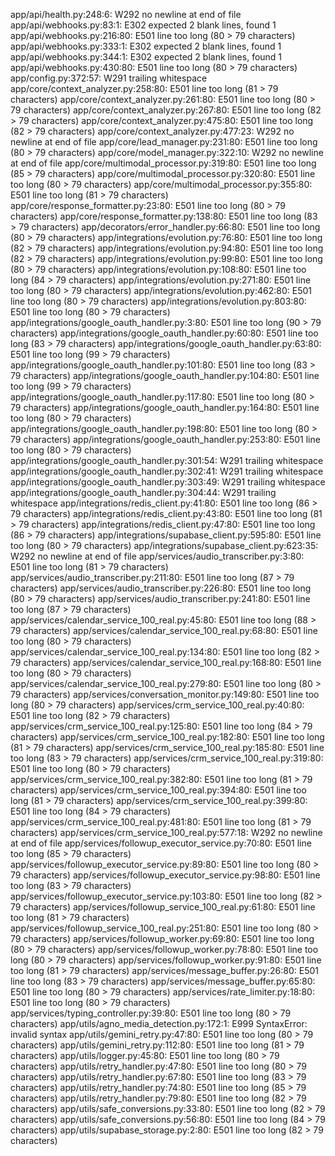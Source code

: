 app/api/health.py:248:6: W292 no newline at end of file
app/api/webhooks.py:83:1: E302 expected 2 blank lines, found 1
app/api/webhooks.py:216:80: E501 line too long (80 > 79 characters)
app/api/webhooks.py:333:1: E302 expected 2 blank lines, found 1
app/api/webhooks.py:344:1: E302 expected 2 blank lines, found 1
app/api/webhooks.py:430:80: E501 line too long (80 > 79 characters)
app/config.py:372:57: W291 trailing whitespace
app/core/context_analyzer.py:258:80: E501 line too long (81 > 79 characters)
app/core/context_analyzer.py:261:80: E501 line too long (80 > 79 characters)
app/core/context_analyzer.py:267:80: E501 line too long (82 > 79 characters)
app/core/context_analyzer.py:475:80: E501 line too long (82 > 79 characters)
app/core/context_analyzer.py:477:23: W292 no newline at end of file
app/core/lead_manager.py:231:80: E501 line too long (80 > 79 characters)
app/core/model_manager.py:322:10: W292 no newline at end of file
app/core/multimodal_processor.py:319:80: E501 line too long (85 > 79 characters)
app/core/multimodal_processor.py:320:80: E501 line too long (80 > 79 characters)
app/core/multimodal_processor.py:355:80: E501 line too long (81 > 79 characters)
app/core/response_formatter.py:23:80: E501 line too long (80 > 79 characters)
app/core/response_formatter.py:138:80: E501 line too long (83 > 79 characters)
app/decorators/error_handler.py:66:80: E501 line too long (80 > 79 characters)
app/integrations/evolution.py:76:80: E501 line too long (82 > 79 characters)
app/integrations/evolution.py:94:80: E501 line too long (82 > 79 characters)
app/integrations/evolution.py:99:80: E501 line too long (80 > 79 characters)
app/integrations/evolution.py:108:80: E501 line too long (84 > 79 characters)
app/integrations/evolution.py:271:80: E501 line too long (80 > 79 characters)
app/integrations/evolution.py:462:80: E501 line too long (80 > 79 characters)
app/integrations/evolution.py:803:80: E501 line too long (80 > 79 characters)
app/integrations/google_oauth_handler.py:3:80: E501 line too long (90 > 79 characters)
app/integrations/google_oauth_handler.py:60:80: E501 line too long (83 > 79 characters)
app/integrations/google_oauth_handler.py:63:80: E501 line too long (99 > 79 characters)
app/integrations/google_oauth_handler.py:101:80: E501 line too long (83 > 79 characters)
app/integrations/google_oauth_handler.py:104:80: E501 line too long (99 > 79 characters)
app/integrations/google_oauth_handler.py:117:80: E501 line too long (80 > 79 characters)
app/integrations/google_oauth_handler.py:164:80: E501 line too long (80 > 79 characters)
app/integrations/google_oauth_handler.py:198:80: E501 line too long (80 > 79 characters)
app/integrations/google_oauth_handler.py:253:80: E501 line too long (80 > 79 characters)
app/integrations/google_oauth_handler.py:301:54: W291 trailing whitespace
app/integrations/google_oauth_handler.py:302:41: W291 trailing whitespace
app/integrations/google_oauth_handler.py:303:49: W291 trailing whitespace
app/integrations/google_oauth_handler.py:304:44: W291 trailing whitespace
app/integrations/redis_client.py:41:80: E501 line too long (86 > 79 characters)
app/integrations/redis_client.py:43:80: E501 line too long (81 > 79 characters)
app/integrations/redis_client.py:47:80: E501 line too long (86 > 79 characters)
app/integrations/supabase_client.py:595:80: E501 line too long (80 > 79 characters)
app/integrations/supabase_client.py:623:35: W292 no newline at end of file
app/services/audio_transcriber.py:3:80: E501 line too long (81 > 79 characters)
app/services/audio_transcriber.py:211:80: E501 line too long (87 > 79 characters)
app/services/audio_transcriber.py:226:80: E501 line too long (80 > 79 characters)
app/services/audio_transcriber.py:241:80: E501 line too long (87 > 79 characters)
app/services/calendar_service_100_real.py:45:80: E501 line too long (88 > 79 characters)
app/services/calendar_service_100_real.py:68:80: E501 line too long (80 > 79 characters)
app/services/calendar_service_100_real.py:134:80: E501 line too long (82 > 79 characters)
app/services/calendar_service_100_real.py:168:80: E501 line too long (80 > 79 characters)
app/services/calendar_service_100_real.py:279:80: E501 line too long (80 > 79 characters)
app/services/conversation_monitor.py:149:80: E501 line too long (80 > 79 characters)
app/services/crm_service_100_real.py:40:80: E501 line too long (82 > 79 characters)
app/services/crm_service_100_real.py:125:80: E501 line too long (84 > 79 characters)
app/services/crm_service_100_real.py:182:80: E501 line too long (81 > 79 characters)
app/services/crm_service_100_real.py:185:80: E501 line too long (83 > 79 characters)
app/services/crm_service_100_real.py:319:80: E501 line too long (80 > 79 characters)
app/services/crm_service_100_real.py:382:80: E501 line too long (81 > 79 characters)
app/services/crm_service_100_real.py:394:80: E501 line too long (81 > 79 characters)
app/services/crm_service_100_real.py:399:80: E501 line too long (84 > 79 characters)
app/services/crm_service_100_real.py:481:80: E501 line too long (81 > 79 characters)
app/services/crm_service_100_real.py:577:18: W292 no newline at end of file
app/services/followup_executor_service.py:70:80: E501 line too long (85 > 79 characters)
app/services/followup_executor_service.py:89:80: E501 line too long (80 > 79 characters)
app/services/followup_executor_service.py:98:80: E501 line too long (83 > 79 characters)
app/services/followup_executor_service.py:103:80: E501 line too long (82 > 79 characters)
app/services/followup_service_100_real.py:61:80: E501 line too long (81 > 79 characters)
app/services/followup_service_100_real.py:251:80: E501 line too long (80 > 79 characters)
app/services/followup_worker.py:69:80: E501 line too long (80 > 79 characters)
app/services/followup_worker.py:78:80: E501 line too long (80 > 79 characters)
app/services/followup_worker.py:91:80: E501 line too long (81 > 79 characters)
app/services/message_buffer.py:26:80: E501 line too long (83 > 79 characters)
app/services/message_buffer.py:65:80: E501 line too long (80 > 79 characters)
app/services/rate_limiter.py:18:80: E501 line too long (80 > 79 characters)
app/services/typing_controller.py:39:80: E501 line too long (80 > 79 characters)
app/utils/agno_media_detection.py:172:1: E999 SyntaxError: invalid syntax
app/utils/gemini_retry.py:47:80: E501 line too long (80 > 79 characters)
app/utils/gemini_retry.py:112:80: E501 line too long (81 > 79 characters)
app/utils/logger.py:45:80: E501 line too long (80 > 79 characters)
app/utils/retry_handler.py:47:80: E501 line too long (80 > 79 characters)
app/utils/retry_handler.py:67:80: E501 line too long (83 > 79 characters)
app/utils/retry_handler.py:74:80: E501 line too long (85 > 79 characters)
app/utils/retry_handler.py:79:80: E501 line too long (82 > 79 characters)
app/utils/safe_conversions.py:33:80: E501 line too long (82 > 79 characters)
app/utils/safe_conversions.py:56:80: E501 line too long (84 > 79 characters)
app/utils/supabase_storage.py:2:80: E501 line too long (82 > 79 characters)
